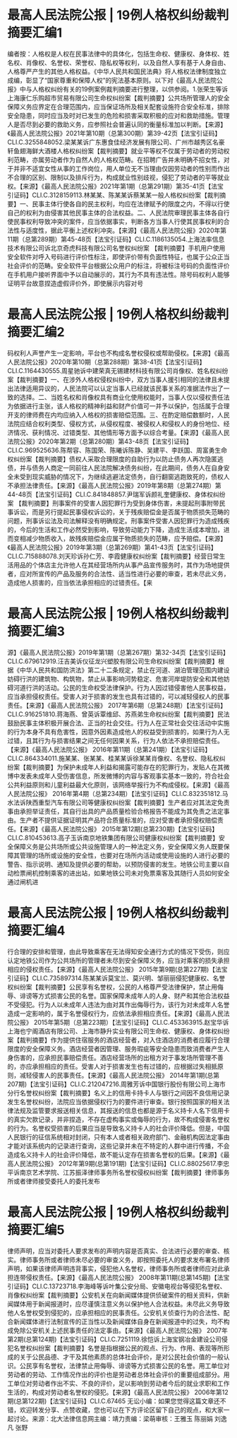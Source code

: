 # 最高人民法院公报 | 19例人格权纠纷裁判摘要汇编1

编者按：人格权是人权在民事法律中的具体化，包括生命权、健康权、身体权、姓名权、肖像权、名誉权、荣誉权、隐私权等权利，以及自然人享有基于人身自由、人格尊严产生的其他人格权益。《中华人民共和国民法典》将人格权法律制度独立成编，彰显了“国家尊重和保障人权”的宪法基本原则。以下对《最高人民法院公报》中与人格权纠纷有关的19例案例裁判摘要进行整理，以供参阅。1.张荣生等诉上海康仁乐购超市贸易有限公司生命权纠纷案【裁判摘要】公共场所管理人的安全保障义务应界定在合理范围内，应当保证场所及相关配套设施符合安全标准，排除安全隐患，同时应当及时对已发生的危险和损害采取积极的应对和救助措施。管理人是否尽到必要的救助义务，应参照社会普遍认同的衡量标准加以判断。【来源】《最高人民法院公报》2021年第10期（总第300期）第39-42页【法宝引证码】CLI.C.3255848052.梁某某诉广东惠食佳经济发展有限公司、广州市越秀区名豪轩鱼翅海鲜大酒楼人格权纠纷案【裁判摘要】就业平等权不仅属于劳动者的劳动权利范畴，亦属劳动者作为自然人的人格权范畴。在招聘广告并未明确不招女性，对于并非不适宜女性从事的工作岗位，用人单位无不当理由仅因劳动者的性别而作出不合理的区别、限制以及排斥行为，构成就业性别歧视，侵犯了劳动者的平等就业权。【来源】《最高人民法院公报》2021年第1期（总第291期）第35-41页【法宝引证码】CLI.C.3128159113.林某某、陈某某诉蔡某某一般人格权纠纷案【裁判摘要】一、民事主体行使各自的民主权利，均应在法律赋予的限度之内，不得以行使自己的权利为由侵害其他民事主体的合法权益。二、人民法院审理民事主体各自行使民事权利导致冲突的案件，应当依据事实，判断各方当事人行使其民事权利的合法性与适度性，据此平衡上述权利冲突。【来源】《最高人民法院公报》2020年第11期（总第289期）第45-48页【法宝引证码】CLI.C.1186135054.上海法率信息技术有限公司诉北京奇虎科技有限公司名誉权纠纷案 【裁判摘要】手机用户使用安全软件对呼入号码进行评价性标注，即使评价带有负面性特征，也属于公众正当社会评价的范畴。安全软件平台根据公众用户的标注，将被标注号码的负面性评价在手机用户接听界面中予以自动展示的，其行为不具有违法性。除号码权利人能够证明平台故意捏造虚假评价外，即使展示内容对号

# 最高人民法院公报 | 19例人格权纠纷裁判摘要汇编2

码权利人声誉产生一定影响，平台也不构成名誉权侵权或帮助侵权。【来源】《最高人民法院公报》2020年第10期（总第288期）第38-41页【法宝引证码】CLI.C.1164430555.周星驰诉中建荣真无锡建材科技有限公司肖像权、姓名权纠纷案【裁判摘要】一、在涉外人格权侵权纠纷中，双方当事人援引相同的法律且未提出法律适用异议的，人民法院可以认定当事人已经就该民事关系的准据法作出了一致的选择。二、当姓名权和肖像权具有商业化使用权能时，当事人仅以侵权责任法为依据进行主张，该人格权的精神利益和财产价值可一并予以保护，包括属于合理开支的律师费在内均应纳入人格权的损害赔偿范围。三、在酌定赔偿数额时，人民法院应结合权利类型、侵权方式，从侵权程度、被侵权人和侵权人的身份地位、经济情况、获利情况、过错类型、其他情形等方面予以综合考量。【来源】《最高人民法院公报》2020年第2期（总第280期）第43-48页【法宝引证码】CLI.C.969525636.陈帮容、陈国荣、陈曦诉陈静、吴建平、李跃国、周富勇生命权纠纷案【裁判摘要】债权人采取合理限度的自助行为以防止债务人再次隐匿逃债，并与债务人商定一同前往人民法院解决债务纠纷，在此期间，债务人在自身安全未受到现实威胁的情况下，为继续逃避法定债务，自行翻窗逃跑致死的，债权人不承担法律责任。【来源】《最高人民法院公报》2019年第8期（总第274期）第44-48页【法宝引证码】CLI.C.841848857.尹瑞军诉颜礼奎健康权、身体权纠纷案 【裁判摘要】刑事案件的受害人因犯罪行为受到身体伤害，未提起刑事附带民事诉讼，而是另行提起民事侵权诉讼的，关于残疾赔偿金是否属于物质损失范畴的问题，刑事诉讼法及司法解释没有明确规定。刑事案件受害人因犯罪行为造成残疾的，今后的生活和工作必然受到影响，导致劳动能力下降，造成生活成本增加，进而变相减少物质收入，故残疾赔偿金应属于物质损失的范畴，应予赔偿。【来源】《最高人民法院公报》2019年第3期（总第269期）第41-43页【法宝引证码】CLI.C.715888078.刘天珍诉孙仁芳、李霞健康权纠纷案【裁判摘要】经营日常生活用品的个体店主允许他人在其经营场所内从事产品宣传服务时，其作为场地提供者，应对所宣传的产品及服务的合法性、适当性进行必要的审查，若未尽此义务，造成他人损害的，应当依法承担相应的过错责任。【来

# 最高人民法院公报 | 19例人格权纠纷裁判摘要汇编3

源】《最高人民法院公报》2019年第1期（总第267期）第32-34页【法宝引证码】CLI.C.679612919.汪吉美诉仪征龙兴塑胶有限公司生命权纠纷案【裁判摘要】根据《中华人民共和国防洪法》第二十二条规定，禁止在河道、湖泊管理范围内建设妨碍行洪的建筑物、构筑物，禁止从事影响河势稳定、危害河岸堤防安全和其他妨碍河道行洪的活动。公民的生命权受法律保护。行为人因过错侵害他人民事权益，应当承担侵权责任。受害人对于损害的发生也具有过错的，可以减轻侵权人的民事责任。【来源】《最高人民法院公报》 2017年第6期（总第248期）【法宝引证码】CLI.C.916251810.蒋海燕、曾英诉覃维邱、苏燕弟生命权纠纷案【裁判摘要】民法鼓励民事主体积极开展合法、正当的社会交往。行为人在正常社会交往活动中实施的行为本身不具有危害性，因意外因素造成他人的权益受到损害的，如果行为人无过错，且其行为与损害结果之间无任何因果关系，行为人依法不承担赔偿责任。【来源】《最高人民法院公报》 2016年第11期（总第241期）【法宝引证码】CLI.C.864334011.施某某、张某某、桂某某诉徐某某肖像权、名誉权、隐私权纠纷案【裁判摘要】为保护未成年人利益和揭露可能存在的犯罪行为，发贴人在其微博中发表未成年人受伤害信息，所发微博的内容与客观事实基本一致的，符合社会公共利益原则和儿童利益最大化原则，该网络举报行为不构成侵权。【来源】《最高人民法院公报》 2016年第4期（总第234期）【法宝引证码】CLI.C.832351812.马水法诉陕西重型汽车有限公司等健康权纠纷案【裁判摘要】生产者应对其法定免责事由承担举证责任，其自行出具的产品质量检验合格报告不能成为其免责之法定事由。生产者不提供证据证明其产品符合质量标准的，应对受害者承担侵权赔偿责任。【来源】《最高人民法院公报》 2015年第12期(总第230期)【法宝引证码】CLI.C.810453613.高子玉诉南京地铁集团有限公司健康权纠纷案【裁判摘要】安全保障义务是公共场所或公共设施管理人的一种法定义务，安全保障义务人既要保障其管理的场所或设施的安全性，也要对在场所内活动或使用设施的人进行必要的警告、指示说明、通知及提供必要的帮助，以预防侵害的发生。地铁公司主要以自动检票闸机控制乘客的进出站，如果地铁公司未对免票乘客及其随行人员如何安全通过闸机进

# 最高人民法院公报 | 19例人格权纠纷裁判摘要汇编4

行合理的安排和管理，由此导致乘客在无法得知安全通行方式的情况下受伤，则应认定地铁公司作为公共场所的管理者未尽到安全保障义务，应当对乘客的损失承担相应的侵权责任。【来源】《最高人民法院公报》 2015年第9期(总第227期)【法宝引证码】CLI.C.735897314.陈某某诉莫宝兰、莫兴明、邹丽丽侵犯健康权、名誉权纠纷案【裁判摘要】公民享有名誉权，公民的人格尊严受法律保护，禁止用侮辱、诽谤等方式损害公民的名誉。国家保障未成年人的人身、财产和其他合法权益不受侵犯。行为人以未成年人违法为由对其作出侮辱行为，该行为对未成年人名誉造成一定影响的，属于名誉侵权行为，应依法承担相应责任。【来源】《最高人民法院公报》 2015年第5期（总第223期）【法宝引证码】CLI.C.453363915.赵宝华诉上海也宁阁酒店有限公司、上海市静升实业有限公司生命权、健康权、身体权纠纷案【裁判摘要】作为提供住宿服务的酒店经营者，对入住酒店的消费者应履行合理限度的安全保障义务。酒店经营者因管理、服务瑕疵等安全隐患而致消费者产生人身伤害的，应承担民事赔偿责任。酒店经营场所的出租方对于事发场所管理不善的，亦应承担相应的责任。受害人对于损害发生也有过错的，应根据过失相抵原则，减轻侵害人的民事责任。【来源】《最高人民法院公报》 2014年第1期(总第207期)【法宝引证码】CLI.C.212047216.周雅芳诉中国银行股份有限公司上海市分行名誉权纠纷案【裁判摘要】名义上的信用卡持卡人与银行之间因不良信用记录发生名誉权纠纷，法院应当依据侵权行为的要件进行审查。银行按照国家的相关法律法规及监管要求报送相关信息，其报送的信息也都是源于名义持卡人名下信用卡的真实欠款记录，并非捏造，不存在虚构事实或侮辱的行为，故不构成侵害名誉权的行为。名誉权受损害的后果应当是导致名义持卡人的社会评价降低。但是，中国人民银行的征信系统相对封闭，只有本人或者相关政府部门、金融机构因法定事由才能对该系统内的记录进行查询，这些记录并未在不特定的人群中进行传播，不会造成名义持卡人的社会评价降低，故不能认定存在损害名誉权的后果。【来源】《最高人民法院公报》 2012年第9期(总第191期)【法宝引证码】CLI.C.88025617.李忠平诉南京艺术学院、江苏振泽律师事务所名誉权侵权纠纷案【裁判摘要】律师事务所或者律师接受委托人的委托发布

# 最高人民法院公报 | 19例人格权纠纷裁判摘要汇编5

律师声明，应当对委托人要求发布的声明内容是否真实、合法进行必要的审查、核实。律师事务所或者律师未尽必要的审查义务，即按照委托人的要求发布署名律师声明，如果该律师声明违背事实，侵犯他人名誉权，律师事务所或者律师应对此承担连带侵权责任。【来源】《最高人民法院公报》 2008年第11期(总第145期)【法宝引证码】CLI.C.13723718.李海峰等诉叶集公安分局、安徽电视台等侵犯名誉权、肖像权纠纷案【裁判摘要】公安机关在向新闻媒体提供侦破案件的相关资料，供新闻媒体用于新闻报道时，应尽谨慎注意义务以保护他人合法权益。未尽此义务导致他人名誉权受到侵犯的，应承担相应的民事责任。公安机关侦查行为的合法性、配合新闻媒体进行法制宣传的正当性以及新闻媒体自身在新闻报道中的过失，均不构成免除公安机关上述民事责任的法定事由。【来源】《最高人民法院公报》 2007年第2期(总第124期)【法宝引证码】CLI.C.7251119.徐恺诉上海宝钢冶金建设公司侵犯名誉权纠纷案【裁判摘要】名誉是指根据公民的观点、行为、作用、表现等所形成的关于公民品德、才干及其他素质的总体社会评价，是对公民社会价值的一般认识。公民享有名誉权，法律禁止用侮辱、诽谤等方式损害公民的名誉。用工单位对劳动者的劳动、工作情况作出的评价也是劳动者总体社会评价的重要组成部分。用工单位对劳动者作出不实、不良的评价，足以影响到劳动者今后的就业求职和工作生活的，构成对劳动者名誉权的侵犯。【来源】《最高人民法院公报》 2006年第12期(总第122期)【法宝引证码】CLI.C.67465 无讼小编：如果您觉得这篇文章还不错，欢迎转发分享、点赞收藏，您也可以在下方评论区留下自己的观点，和大家一起讨论。来源：北大法律信息网主编：靖力责编：梁萌审核：王雅玉 陈丽娟 刘逸凡 张野

